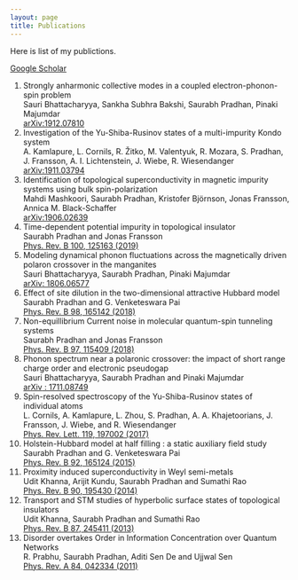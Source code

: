 ```yaml
---
layout: page
title: Publications
---
```


<p class="message">
  Here is list of my publictions.  
</p>

[Google Scholar](https://scholar.google.com/citations?hl=en&user=THqtHBEAAAAJ) 



1.  <span class="textbf">Strongly anharmonic collective modes in a coupled electron-phonon-spin problem</span>  
    Sauri Bhattacharyya, Sankha Subhra Bakshi, Saurabh Pradhan, Pinaki Majumdar  
    [arXiv:1912.07810](https://arxiv.org/abs/1912.07810)
2.  <span class="textbf">Investigation of the Yu-Shiba-Rusinov states of a multi-impurity Kondo system</span>  
    A. Kamlapure, L. Cornils, R. Žitko, M. Valentyuk, R. Mozara, S. Pradhan, J. Fransson, A. I. Lichtenstein, J. Wiebe, R. Wiesendanger  
    [arXiv:1911.03794](https://arxiv.org/abs/1911.03794)
3.  <span class="textbf">Identification of topological superconductivity in magnetic impurity systems using bulk spin-polarization</span>  
    Mahdi Mashkoori, Saurabh Pradhan, Kristofer Björnson, Jonas Fransson, Annica M. Black-Schaffer  
    [arXiv:1906.02639](https://arxiv.org/abs/1906.02639)
4.  <span class="textbf">Time-dependent potential impurity in topological insulator</span>  
    Saurabh Pradhan and Jonas Fransson  
    [Phys. Rev. B <span class="textbf">100</span>, 125163 (2019)](https://journals.aps.org/prb/abstract/10.1103/PhysRevB.100.125163)
5.  <span class="textbf">Modeling dynamical phonon fluctuations across the magnetically driven polaron crossover in the manganites</span>  
    Sauri Bhattacharyya, Saurabh Pradhan, Pinaki Majumdar  
    [<span class="textit">arXiv</span>: 1806.06577](https://arxiv.org/abs/1806.06577)
6.  <span class="textbf">Effect of site dilution in the two-dimensional attractive Hubbard model  
    </span>Saurabh Pradhan and G. Venketeswara Pai  
    [Phys. Rev. B <span class="textbf">98</span>, 165142 (2018)](https://arxiv.org/abs/1511.00380)
7.  <span class="textbf">Non-equillibrium Current noise in molecular quantum-spin tunneling systems</span>  
    Saurabh Pradhan and Jonas Fransson  
    [Phys. Rev. B <span class="textbf">97</span>, 115409 (2018)](https://link.aps.org/doi/10.1103/PhysRevB.97.115409)
8.  <span class="textbf">Phonon spectrum near a polaronic crossover: the impact of short range charge order and electronic pseudogap</span>  
    Sauri Bhattacharyya, Saurabh Pradhan and Pinaki Majumdar  
    [<span class="textit">arXiv</span> : 1711.08749](https://arxiv.org/abs/1711.08749)
9.  <span class="textbf">Spin-resolved spectroscopy of the Yu-Shiba-Rusinov states of individual atoms  
    </span>L. Cornils, A. Kamlapure, L. Zhou, S. Pradhan, A. A. Khajetoorians, J. Fransson, J. Wiebe, and R. Wiesendanger  
    [Phys. Rev. Lett. <span class="textbf">119</span>, 197002 (2017)](https://journals.aps.org/prl/abstract/10.1103/PhysRevLett.119.197002)
10.  <span class="textbf">Holstein-Hubbard model at half filling : a static auxiliary field study</span>  
    Saurabh Pradhan and G. Venketeswara Pai  
    [Phys. Rev. B <span class="textbf">92</span>, 165124 (2015)](https://link.aps.org/doi/10.1103/PhysRevB.92.165124)
11.  <span class="textbf">Proximity induced superconductivity in Weyl semi-metals  
    </span>Udit Khanna, Arijit Kundu, Saurabh Pradhan and Sumathi Rao  
    [Phys. Rev. B <span class="textbf">90</span>, 195430 (2014)](http://arxiv.org/abs/1407.7515)
12.  <span class="textbf">Transport and STM studies of hyperbolic surface states of topological insulators</span>  
    Udit Khanna, Saurabh Pradhan and Sumathi Rao  
    [Phys. Rev. B <span class="textbf">87</span>, 245411 (2013)](http://prb.aps.org/abstract/PRB/v87/i24/e245411)
13.  <span class="textbf">Disorder overtakes Order in Information Concentration over Quantum Networks</span>  
    R. Prabhu, Saurabh Pradhan, Aditi Sen De and Ujjwal Sen  
    [Phys. Rev. A <span class="textbf">84</span>, 042334 (2011)](http://pra.aps.org/abstract/PRA/v84/i4/e042334)





